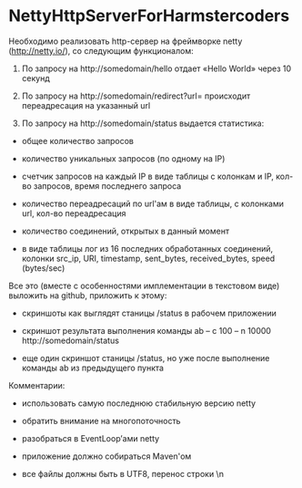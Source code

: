 NettyHttpServerForHarmstercoders
================================

Необходимо реализовать http-сервер на фреймворке netty
(http://netty.io/), со следующим функционалом:
 
 
 
1. По запросу на http://somedomain/hello отдает «Hello World» через 10 секунд
 
2. По запросу на http://somedomain/redirect?url=<url> происходит
переадресация на указанный url
 
3. По запросу на http://somedomain/status выдается статистика:
 
 - общее количество запросов
 
 - количество уникальных запросов (по одному на IP)
 
 - счетчик запросов на каждый IP в виде таблицы с колонкам и IP,
кол-во запросов, время последнего запроса
 
 - количество переадресаций по url'ам  в виде таблицы, с колонками
url, кол-во переадресация
 
 - количество соединений, открытых в данный момент
 
 - в виде таблицы лог из 16 последних обработанных соединений, колонки
src_ip, URI, timestamp,  sent_bytes, received_bytes, speed (bytes/sec)
 
 
 
Все это (вместе с особенностями имплементации в текстовом виде)
выложить на github, приложить к этому:
 
 - скриншоты как выглядят станицы /status в рабочем приложении
 
 - скриншот результата выполнения команды ab – c 100 – n 10000
http://somedomain/status
 
 - еще один скриншот станицы /status, но уже после выполнение команды
ab из предыдущего пункта
 
 
 
 
 
Комментарии:
 
 - использовать самую последнюю стабильную версию netty
 
 - обратить внимание на многопоточность
 
 - разобраться в EventLoop’ами netty
 
 - приложение должно собираться Maven'ом
 
 - все файлы должны быть в UTF8, перенос строки \n
